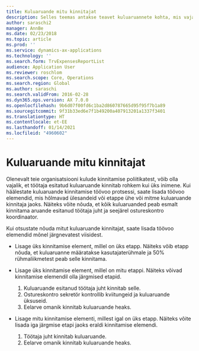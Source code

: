 ```yaml
---
title: Kuluaruande mitu kinnitajat
description: Selles teemas antakse teavet kuluaruannete kohta, mis vajavad kinnitamist mitme kinnita poolt.
author: saraschi2
manager: AnnBe
ms.date: 02/23/2018
ms.topic: article
ms.prod: ''
ms.service: dynamics-ax-applications
ms.technology: ''
ms.search.form: TrvExpensesReportList
audience: Application User
ms.reviewer: roschlom
ms.search.scope: Core, Operations
ms.search.region: Global
ms.author: saraschi
ms.search.validFrom: 2016-02-28
ms.dyn365.ops.version: AX 7.0.0
ms.openlocfilehash: 9b6d07f00fd6c1ba2d860787665d95f95f7b1a89
ms.sourcegitcommit: 9f31b33ed6e7f1b49200a407913201a1337f3401
ms.translationtype: HT
ms.contentlocale: et-EE
ms.lasthandoff: 01/14/2021
ms.locfileid: "4960602"
---
```

# <a name="multiple-approvers-on-an-expense-report"></a>Kuluaruande mitu kinnitajat

Olenevalt teie organisatsiooni kulude kinnitamise poliitikatest, võib olla vajalik, et töötaja esitatud kuluaruande kinnitab rohkem kui üks inimene. Kui häälestate kuluaruande kinnitamise töövoo protsessi, saate lisada töövoo elemendid, mis hõlmavad ülesandeid või etappe ühe või mitme kuluaruande kinnitaja jaoks. Näiteks võite nõuda, et kõik kuluaruanded peab esmalt kinnitama aruande esitanud töötaja juht ja seejärel ostureskontro koordinaator.

Kui otsustate nõuda mitut kuluaruande kinnitajat, saate lisada töövoo elemendid mõnel järgnevatest viisidest.

- Lisage üks kinnitamise element, millel on üks etapp. Näiteks võib etapp nõuda, et kuluaruanne määratakse kasutajaterühmale ja 50% rühmaliikmetest peab selle kinnitama.
- Lisage üks kinnitamise element, millel on mitu etappi. Näiteks võivad kinnitamise elemendil olla järgmised etapid.

    1. Kuluaruande esitanud töötaja juht kinnitab selle.
    2. Ostureskontro sekretör kontrollib kviitungeid ja kuluaruande üksuseid.
    3. Eelarve omanik kinnitab kuluaruande heaks.

- Lisage mitu kinnitamise elementi, millest igal on üks etapp. Näiteks võite lisada iga järgmise etapi jaoks eraldi kinnitamise elemendi.

    1. Töötaja juht kinnitab kuluaruande.
    2. Eelarve omanik kinnitab kuluaruande heaks.
